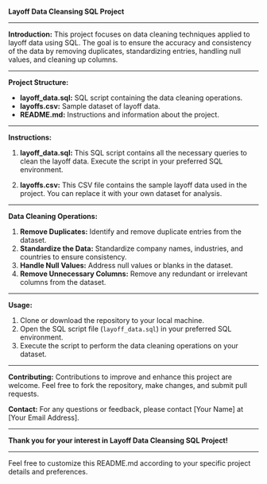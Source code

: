 **Layoff Data Cleansing SQL Project**

---

**Introduction:**
This project focuses on data cleaning techniques applied to layoff data using SQL. The goal is to ensure the accuracy and consistency of the data by removing duplicates, standardizing entries, handling null values, and cleaning up columns.

---

**Project Structure:**
- **layoff_data.sql:** SQL script containing the data cleaning operations.
- **layoffs.csv:** Sample dataset of layoff data.
- **README.md:** Instructions and information about the project.

---

**Instructions:**
1. **layoff_data.sql:** This SQL script contains all the necessary queries to clean the layoff data. Execute the script in your preferred SQL environment.
   
2. **layoffs.csv:** This CSV file contains the sample layoff data used in the project. You can replace it with your own dataset for analysis.

---

**Data Cleaning Operations:**
1. **Remove Duplicates:** Identify and remove duplicate entries from the dataset.
2. **Standardize the Data:** Standardize company names, industries, and countries to ensure consistency.
3. **Handle Null Values:** Address null values or blanks in the dataset.
4. **Remove Unnecessary Columns:** Remove any redundant or irrelevant columns from the dataset.

---

**Usage:**
1. Clone or download the repository to your local machine.
2. Open the SQL script file (`layoff_data.sql`) in your preferred SQL environment.
3. Execute the script to perform the data cleaning operations on your dataset.

---

**Contributing:**
Contributions to improve and enhance this project are welcome. Feel free to fork the repository, make changes, and submit pull requests.


**Contact:**
For any questions or feedback, please contact [Your Name] at [Your Email Address].

--- 

**Thank you for your interest in Layoff Data Cleansing SQL Project!**

--- 

Feel free to customize this README.md according to your specific project details and preferences.
